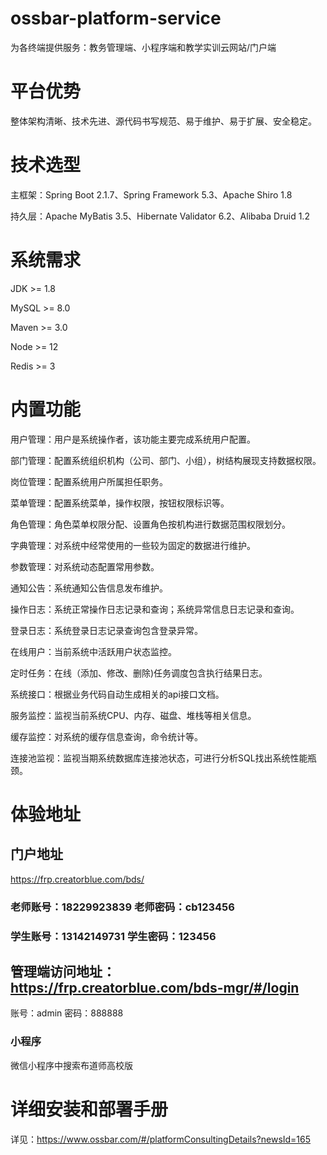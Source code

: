 # ossbar-platform-service

为各终端提供服务：教务管理端、小程序端和教学实训云网站/门户端

# 平台优势

整体架构清晰、技术先进、源代码书写规范、易于维护、易于扩展、安全稳定。

# 技术选型

主框架：Spring Boot 2.1.7、Spring Framework 5.3、Apache Shiro 1.8

持久层：Apache MyBatis 3.5、Hibernate Validator 6.2、Alibaba Druid 1.2


# 系统需求

JDK >= 1.8

MySQL >= 8.0

Maven >= 3.0

Node >= 12

Redis >= 3

# 内置功能

用户管理：用户是系统操作者，该功能主要完成系统用户配置。

部门管理：配置系统组织机构（公司、部门、小组），树结构展现支持数据权限。

岗位管理：配置系统用户所属担任职务。

菜单管理：配置系统菜单，操作权限，按钮权限标识等。

角色管理：角色菜单权限分配、设置角色按机构进行数据范围权限划分。

字典管理：对系统中经常使用的一些较为固定的数据进行维护。

参数管理：对系统动态配置常用参数。

通知公告：系统通知公告信息发布维护。

操作日志：系统正常操作日志记录和查询；系统异常信息日志记录和查询。

登录日志：系统登录日志记录查询包含登录异常。

在线用户：当前系统中活跃用户状态监控。

定时任务：在线（添加、修改、删除)任务调度包含执行结果日志。

系统接口：根据业务代码自动生成相关的api接口文档。

服务监控：监视当前系统CPU、内存、磁盘、堆栈等相关信息。

缓存监控：对系统的缓存信息查询，命令统计等。

连接池监视：监视当期系统数据库连接池状态，可进行分析SQL找出系统性能瓶颈。

# 体验地址
## 门户地址
https://frp.creatorblue.com/bds/
### 老师账号：18229923839 老师密码：cb123456
### 学生账号：13142149731  学生密码：123456
## 管理端访问地址：https://frp.creatorblue.com/bds-mgr/#/login
账号：admin
密码：888888
### 小程序
微信小程序中搜索布道师高校版

# 详细安装和部署手册

详见：https://www.ossbar.com/#/platformConsultingDetails?newsId=165
